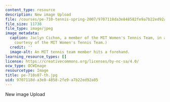 ```yaml
---
content_type: resource
description: New image Upload
file: /courses/pe-710-tennis-spring-2007/9707118da3e848582fe9a7b22ed92a85_pe-710s07-th.jpg
file_size: 11738
file_type: image/jpeg
image_metadata:
  caption: Jaclyn Cichon, a member of the MIT Women's Tennis Team, in action. (Image
    courtesy of the MIT Women's Tennis Team.)
  credit: ''
  image-alt: An MIT tennis team member hits a forehand.
learning_resource_types: []
license: https://creativecommons.org/licenses/by-nc-sa/4.0/
ocw_type: OCWImage
resourcetype: Image
title: pe-710s07-th.jpg
uid: 9707118d-a3e8-4858-2fe9-a7b22ed92a85
---
```

New image Upload